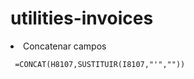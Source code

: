 # utilities-invoices

<li>Concatenar campos</li>

```Visual basic
 =CONCAT(H8107,SUSTITUIR(I8107,"'",""))
